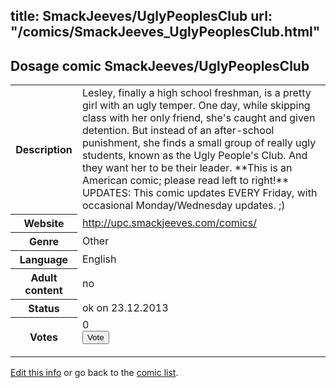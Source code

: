 title: SmackJeeves/UglyPeoplesClub
url: "/comics/SmackJeeves_UglyPeoplesClub.html"
---
Dosage comic SmackJeeves/UglyPeoplesClub
-----------------------------------------

<p id="msg"></p>
<script type="text/javascript">
if (window.location.search === '?edit_info_mail=sent_ok') {
  var elem = document.getElementById("msg");
  elem.innerHTML = 'Edited information sucessfully sent for review, which is usually done daily. Thanks!';
  elem.className = 'ok';
}
</script>
<table class="comicinfo">
<tr>
<th>Description</th><td>Lesley, finally a high school freshman, is a pretty girl with an ugly temper. One day, while skipping class with her only friend, she's caught and given detention. But instead of an after-school punishment, she finds a small group of really ugly students, known as the Ugly People's Club. And they want her to be their leader. **This is an American comic; please read left to right!** UPDATES: This comic updates EVERY Friday, with occasional Monday/Wednesday updates. ;)</td>
</tr>
<tr>
<th>Website</th><td><a href="http://upc.smackjeeves.com/comics/">http://upc.smackjeeves.com/comics/</a></td>
</tr>
<tr>
<th>Genre</th><td>Other</td>
</tr>
<tr>
<th>Language</th><td>English</td>
</tr>
<tr>
<th>Adult content</th><td>no</td>
</tr>
<tr>
<th>Status</th><td>ok on 23.12.2013</td>
</tr>
<tr>
<th>Votes</th><td>0
<form action="http://gaecounter.appspot.com/count/" method="POST">
<input name="name" type="hidden" value="SmackJeeves_UglyPeoplesClub"/>
<input name="uid" type="hidden" id="voteuid" value=""/>
<input type="submit" value="Vote"/>
</form>
</td>
</tr>
</table>
<script type="text/javascript">
var ua = navigator.userAgent;
document.getElementById("voteuid").value = ua.replace(/[^a-zA-Z0-9\._:]/g , "_");;
</script>

[Edit this info](SmackJeeves_UglyPeoplesClub_edit.html) or go back to the [comic list](../comic-index.html).
